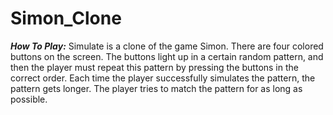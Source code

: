 # Simon_Clone

***How To Play:***
Simulate is a clone of the game Simon. There are four colored buttons on the screen. 
The buttons light up in a certain random pattern, and then the player must repeat this pattern by pressing the buttons in the correct order. 
Each time the player successfully simulates the pattern, the pattern gets longer. The player tries to match the pattern for as long as possible.

